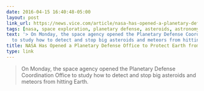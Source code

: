 ```yaml
---
date: 2016-04-15 16:40:48-05:00
layout: post
link_url: https://news.vice.com/article/nasa-has-opened-a-planetary-defense-office-to-protect-earth-from-cosmic-collisions
tags: [nasa, space exploration, planetary defense, asteroids, astronomy]
text: '> On Monday, the space agency opened the Planetary Defense Coordination Office
  to study how to detect and stop big asteroids and meteors from hitting Earth.'
title: NASA Has Opened a Planetary Defense Office to Protect Earth from Cosmic Collisions
type: link
---
```

> On Monday, the space agency opened the Planetary Defense Coordination Office to study how to detect and stop big asteroids and meteors from hitting Earth.